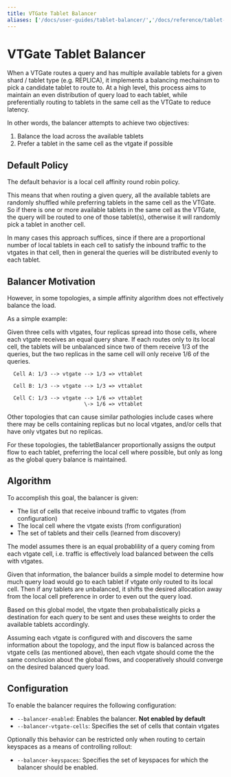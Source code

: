 ```yaml
---
title: VTGate Tablet Balancer
aliases: ['/docs/user-guides/tablet-balancer/','/docs/reference/tablet-balancer/']
---
```


# VTGate Tablet Balancer

When a VTGate routes a query and has multiple available tablets for a given shard / tablet type (e.g. REPLICA),
it implements a balancing mechainsm to pick a candidate tablet to route to. At a high level, this process aims to
maintain an even distribution of query load to each tablet, while preferentially routing to tablets in the same cell
as the VTGate to reduce latency.

In other words, the balancer attempts to achieve two objectives:

1. Balance the load across the available tablets
2. Prefer a tablet in the same cell as the vtgate if possible

## Default Policy

The default behavior is a local cell affinity round robin policy.

This means that when routing a given query, all the available tablets are randomly shuffled while preferring tablets
in the same cell as the VTGate. So if there is one or more available tablets in the same cell as the VTGate, the query
will be routed to one of those tablet(s), otherwise it will randomly pick a tablet in another cell.

In many cases this approach suffices, since if there are a proportional number of local tablets in each cell to
satisfy the inbound traffic to the vtgates in that cell, then in general the queries will be distributed evenly to
each tablet.

## Balancer Motivation

However, in some topologies, a simple affinity algorithm does not effectively balance the load.

As a simple example:

Given three cells with vtgates, four replicas spread into those cells, where each vtgate
receives an equal query share. If each routes only to its local cell, the tablets will be
unbalanced since two of them receive 1/3 of the queries, but the two replicas in the same
cell will only receive 1/6 of the queries.

```
  Cell A: 1/3 --> vtgate --> 1/3 => vttablet

  Cell B: 1/3 --> vtgate --> 1/3 => vttablet

  Cell C: 1/3 --> vtgate --> 1/6 => vttablet
                         \-> 1/6 => vttablet
```

Other topologies that can cause similar pathologies include cases where there may be cells
containing replicas but no local vtgates, and/or cells that have only vtgates but no replicas.

For these topologies, the tabletBalancer proportionally assigns the output flow to each tablet,
preferring the local cell where possible, but only as long as the global query balance is
maintained.

## Algorithm

To accomplish this goal, the balancer is given:

* The list of cells that receive inbound traffic to vtgates (from configuration)
* The local cell where the vtgate exists (from configuration)
* The set of tablets and their cells (learned from discovery)

The model assumes there is an equal probablility of a query coming from each vtgate cell, i.e.
traffic is effectively load balanced between the cells with vtgates.

Given that information, the balancer builds a simple model to determine how much query load
would go to each tablet if vtgate only routed to its local cell. Then if any tablets are
unbalanced, it shifts the desired allocation away from the local cell preference in order to
even out the query load.

Based on this global model, the vtgate then probabalistically picks a destination for each
query to be sent and uses these weights to order the available tablets accordingly.

Assuming each vtgate is configured with and discovers the same information about the topology,
and the input flow is balanced across the vtgate cells (as mentioned above), then each vtgate
should come the the same conclusion about the global flows, and cooperatively should
converge on the desired balanced query load.

## Configuration

To enable the balancer requires the following configuration:

  * `--balancer-enabled`:  Enables the balancer.  **Not enabled by default**
  * `--balancer-vtgate-cells`:  Specifies the set of cells that contain vtgates

Optionally this behavior can be restricted only when routing to certain keyspaces as a means of controlling rollout:

  * `--balancer-keyspaces`:  Specifies the set of keyspaces for which the balancer should be enabled.

